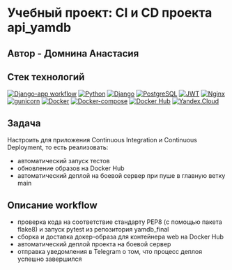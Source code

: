 # Учебный проект: CI и CD проекта api_yamdb


## Автор - Домнина Анастасия


## Стек технологий
[![Django-app workflow](https://github.com/foxygen-d/yamdb_final/actions/workflows/yamdb_workflow.yml/badge.svg)](https://github.com/foxygen-d/yamdb_final/actions/workflows/yamdb_workflow.yml)
[![Python](https://img.shields.io/badge/-Python-464646?style=flat&logo=Python&logoColor=56C0C0&color=008080)](https://www.python.org/)
[![Django](https://img.shields.io/badge/-Django-464646?style=flat&logo=Django&logoColor=56C0C0&color=008080)](https://www.djangoproject.com/)
[![PostgreSQL](https://img.shields.io/badge/-PostgreSQL-464646?style=flat&logo=PostgreSQL&logoColor=56C0C0&color=008080)](https://www.postgresql.org/)
[![JWT](https://img.shields.io/badge/-JWT-464646?style=flat&color=008080)](https://jwt.io/)
[![Nginx](https://img.shields.io/badge/-NGINX-464646?style=flat&logo=NGINX&logoColor=56C0C0&color=008080)](https://nginx.org/ru/)
[![gunicorn](https://img.shields.io/badge/-gunicorn-464646?style=flat&logo=gunicorn&logoColor=56C0C0&color=008080)](https://gunicorn.org/)
[![Docker](https://img.shields.io/badge/-Docker-464646?style=flat&logo=Docker&logoColor=56C0C0&color=008080)](https://www.docker.com/)
[![Docker-compose](https://img.shields.io/badge/-Docker%20compose-464646?style=flat&logo=Docker&logoColor=56C0C0&color=008080)](https://www.docker.com/)
[![Docker Hub](https://img.shields.io/badge/-Docker%20Hub-464646?style=flat&logo=Docker&logoColor=56C0C0&color=008080)](https://www.docker.com/products/docker-hub)
[![Yandex.Cloud](https://img.shields.io/badge/-Yandex.Cloud-464646?style=flat&logo=Yandex.Cloud&logoColor=56C0C0&color=008080)](https://cloud.yandex.ru/)


## Задача
Настроить для приложения Continuous Integration и Continuous Deployment, то есть реализовать:
* автоматический запуск тестов
* обновление образов на Docker Hub
* автоматический деплой на боевой сервер при пуше в главную ветку main


## Описание workflow
* проверка кода на соответствие стандарту PEP8 (с помощью пакета flake8) и запуск pytest из репозитория yamdb_final
* сборка и доставка докер-образа для контейнера web на Docker Hub
* автоматический деплой проекта на боевой сервер
* отправка уведомления в Telegram о том, что процесс деплоя успешно завершился
